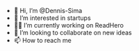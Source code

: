 - 👋 Hi, I’m @Dennis-Sima
- 👀 I’m interested in startups
- 👨‍💻 I’m currently working on ReadHero
- 🤝 I’m looking to collaborate on new ideas
- 📫 How to reach me

<!---
Dennis-Sima/Dennis-Sima is a ✨ special ✨ repository because its `README.md` (this file) appears on your GitHub profile.
You can click the Preview link to take a look at your changes.
--->
